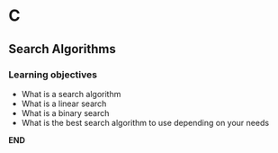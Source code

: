 # C
## Search Algorithms

### Learning objectives
*   What is a search algorithm
*   What is a linear search
*   What is a binary search
*   What is the best search algorithm to use depending on your needs

__________END__________
